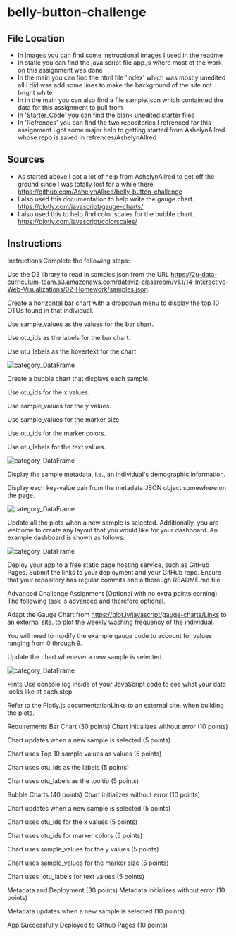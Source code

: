 # belly-button-challenge

## File Location
- In Images you can find some instructional images I used in the readme
- In static you can find the java script file app.js where most of the work on this assignment was done
- In the main you can find the html file 'index' which was mostly unedited all I did was add some lines to make the background of the site not bright white
- In in the main you can also find a file sample.json which containted the data for this assignment to pull from
- In 'Starter_Code' you can find the blank unedited starter files
- In 'Refrences' you can find the two repositories I refrenced for this assignment
	I got some major help to getting started from AshelynAllred whose repo is saved in refrences/AshelynAllred

## Sources
- As started above I got a lot of help from AshelynAllred to get off the ground since I was totally lost for a while there. https://github.com/AshelynAllred/belly-button-challenge	
- I also used this documentation to help write the gauge chart. https://plotly.com/javascript/gauge-charts/
- I also used this to help find color scales for the bubble chart. https://plotly.com/javascript/colorscales/

## Instructions

Instructions
Complete the following steps:

Use the D3 library to read in samples.json from the URL https://2u-data-curriculum-team.s3.amazonaws.com/dataviz-classroom/v1.1/14-Interactive-Web-Visualizations/02-Homework/samples.json.

Create a horizontal bar chart with a dropdown menu to display the top 10 OTUs found in that individual.

Use sample_values as the values for the bar chart.

Use otu_ids as the labels for the bar chart.

Use otu_labels as the hovertext for the chart.

![category_DataFrame](Images/INS_IMG_01.jpg)

Create a bubble chart that displays each sample.

Use otu_ids for the x values.

Use sample_values for the y values.

Use sample_values for the marker size.

Use otu_ids for the marker colors.

Use otu_labels for the text values.

![category_DataFrame](Images/INS_IMG_02.jpg)

Display the sample metadata, i.e., an individual's demographic information.

Display each key-value pair from the metadata JSON object somewhere on the page.

![category_DataFrame](Images/INS_IMG_03.jpg)

Update all the plots when a new sample is selected. Additionally, you are welcome to create any layout that you would like for your dashboard. An example dashboard is shown as follows:

![category_DataFrame](Images/INS_IMG_04.jpg)

Deploy your app to a free static page hosting service, such as GitHub Pages. Submit the links to your deployment and your GitHub repo. Ensure that your repository has regular commits and a thorough README.md file

Advanced Challenge Assignment (Optional with no extra points earning)
The following task is advanced and therefore optional.

Adapt the Gauge Chart from https://plot.ly/javascript/gauge-charts/Links to an external site. to plot the weekly washing frequency of the individual.

You will need to modify the example gauge code to account for values ranging from 0 through 9.

Update the chart whenever a new sample is selected.

![category_DataFrame](Images/INS_IMG_05.jpg)

Hints
Use console.log inside of your JavaScript code to see what your data looks like at each step.

Refer to the Plotly.js documentationLinks to an external site. when building the plots.

Requirements
Bar Chart (30 points)
Chart initializes without error (10 points)

Chart updates when a new sample is selected (5 points)

Chart uses Top 10 sample values as values (5 points)

Chart uses otu_ids as the labels (5 points)

Chart uses otu_labels as the tooltip (5 points)

Bubble Charts (40 points)
Chart initializes without error (10 points)

Chart updates when a new sample is selected (5 points)

Chart uses otu_ids for the x values (5 points)

Chart uses otu_ids for marker colors (5 points)

Chart uses sample_values for the y values (5 points)

Chart uses sample_values for the marker size (5 points)

Chart uses `otu_labels for text values (5 points)

Metadata and Deployment (30 points)
Metadata initializes without error (10 points)

Metadata updates when a new sample is selected (10 points)

App Successfully Deployed to Github Pages (10 points)
